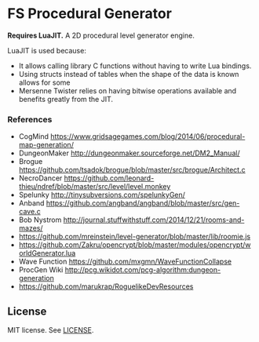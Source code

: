 # FS Procedural Generator
**Requires LuaJIT.** A 2D procedural level generator engine.

LuaJIT is used because:
+ It allows calling library C functions without having to write Lua bindings.
+ Using structs instead of tables when the shape of the data is known allows for some 
+ Mersenne Twister relies on having bitwise operations available and benefits greatly from the JIT.


### References
+ CogMind https://www.gridsagegames.com/blog/2014/06/procedural-map-generation/
+ DungeonMaker http://dungeonmaker.sourceforge.net/DM2_Manual/
+ Brogue https://github.com/tsadok/brogue/blob/master/src/brogue/Architect.c
+ NecroDancer https://github.com/leonard-thieu/ndref/blob/master/src/level/level.monkey
+ Spelunky http://tinysubversions.com/spelunkyGen/
+ Anband https://github.com/angband/angband/blob/master/src/gen-cave.c
+ Bob Nystrom http://journal.stuffwithstuff.com/2014/12/21/rooms-and-mazes/
+ https://github.com/mreinstein/level-generator/blob/master/lib/roomie.js
+ https://github.com/Zakru/opencrypt/blob/master/modules/opencrypt/worldGenerator.lua
+ Wave Function https://github.com/mxgmn/WaveFunctionCollapse
+ ProcGen Wiki http://pcg.wikidot.com/pcg-algorithm:dungeon-generation
+ https://github.com/marukrap/RoguelikeDevResources

## License
MIT license. See [LICENSE](./LICENSE).
